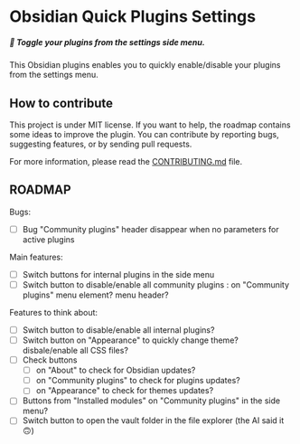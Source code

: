 # Obsidian Quick Plugins Settings

##### 🔁 Toggle your plugins from the settings side menu.

This Obsidian plugins enables you to quickly enable/disable your plugins from the settings menu.

## How to contribute
This project is under MIT license. If you want to help, the roadmap contains some ideas to improve the plugin. 
You can contribute by reporting bugs, suggesting features, or by sending pull requests.

For more information, please read the [CONTRIBUTING.md](CONTRIBUTING.md) file.


## ROADMAP
Bugs:
- [ ] Bug "Community plugins" header disappear when no parameters for active plugins

Main features:
- [ ] Switch buttons for internal plugins in the side menu
- [ ] Switch button to disable/enable all community plugins : on "Community plugins" menu element? menu header?

Features to think about:
- [ ] Switch button to disable/enable all internal plugins?
- [ ] Switch button on "Appearance" to quickly change theme? disbale/enable all CSS files?
- [ ] Check buttons 
  - [ ] on "About" to check for Obsidian updates?
  - [ ] on "Community plugins" to check for plugins updates?
  - [ ] on "Appearance" to check for themes updates?
- [ ] Buttons from "Installed modules" on "Community plugins" in the side menu?
- [ ] Switch button to open the vault folder in the file explorer (the AI said it 🙃)

